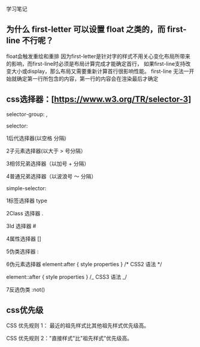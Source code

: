 学习笔记

为什么 first-letter 可以设置 float 之类的，而 first-line 不行呢？
--------------------------------------------------


float会触发重绘和重排
因为first-letter是针对字的样式不用关心变化布局所带来的影响，而first-line时必须是布局计算完成才能确定首行，
如果first-line支持改变大小或display，那么布局又需要重新计算首行很影响性能。
first-line
无法一开始就确定第一行所包含的内容，第一行的内容会在渲染最后才确定


css选择器：[https://www.w3.org/TR/selector-3]
--------------------------------------------------


selector-group: ,

selector:

1后代选择器(以空格 分隔)

2子元素选择器(以大于 > 号分隔）

3相邻兄弟选择器（以加号 + 分隔）

4普通兄弟选择器（以波浪号 ～ 分隔）

simple-selector:

1标签选择器 type

2Class 选择器 .

3Id 选择器 #

4属性选择器 []

5伪类选择器 :

6伪元素选择器
element:after  { style properties }  /* CSS2 语法 */

element::after { style properties } /_ CSS3 语法 _/

7反选伪类 :not()


css优先级
--------------------------------------------------


CSS 优先规则 1： 最近的祖先样式比其他祖先样式优先级高。
<!-- 类名为 son 的 div 的 color 为 blue -->
<div style="color: red">
  <div style="color: blue">
    <div class="son"></div>
  </div>
</div>
CSS 优先规则 2："直接样式"比"祖先样式"优先级高。
<!-- 类名为 son 的 div 的 color 为 blue -->
<div style="color: red">
  <div class="son" style="color: blue"></div>
</div>